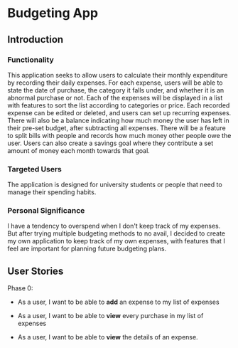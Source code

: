 # Budgeting App

## Introduction
### Functionality
This application seeks to allow users to calculate their monthly expenditure by 
recording their daily expenses.  For each expense, users will be able to state 
the date of purchase, the category it falls under, and whether it is an abnormal
purchase or not. Each of the expenses will be displayed in a list with features 
to sort the list according to categories or price. Each recorded expense can be 
edited or deleted, and users can set up recurring expenses. There will also be a 
balance indicating  how much money the user has left in their 
pre-set budget, after subtracting all expenses. There will be a feature to split bills with people 
and records how much money other people owe the user. Users can also create a savings goal
where they contribute a set amount of money each month towards that goal.

### Targeted Users
The application is designed for university students or people that need to manage their
spending habits.

### Personal Significance
I have a tendency to overspend when I don't keep track of my expenses. But after trying multiple 
budgeting methods to no avail, I decided to create my own application to keep track of my own expenses, with
features that I feel are important for planning future budgeting plans.

## User Stories

Phase 0:

- As a user, I want to be able to **add** an expense to my list of expenses

- As a user, I want to be able to **view** every purchase in my list of expenses

- As a user, I want to be able to **view** the details of an expense.
